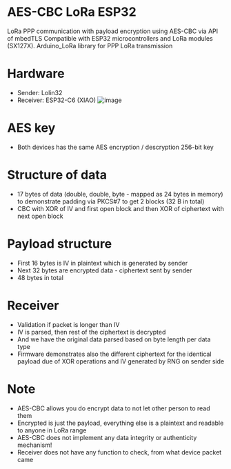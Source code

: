 # AES-CBC LoRa ESP32
LoRa PPP communication with payload encryption using AES-CBC via API of mbedTLS
Compatible with ESP32 microcontrollers and LoRa modules (SX127X). Arduino_LoRa library for PPP LoRa transmission

# Hardware
* Sender: Lolin32
* Receiver: ESP32-C6 (XIAO)
![image](https://github.com/user-attachments/assets/510878b8-b1d3-4297-a229-9c4a8b2db242)

# AES key
* Both devices has the same AES encryption / descryption 256-bit key

# Structure of data
* 17 bytes of data (double, double, byte - mapped as 24 bytes in memory) to demonstrate padding via PKCS#7 to get 2 blocks (32 B in total)
* CBC with XOR of IV and first open block and then XOR of ciphertext with next open block

# Payload structure
* First 16 bytes is IV in plaintext which is generated by sender
* Next 32 bytes are encrypted data - ciphertext sent by sender
* 48 bytes in total

# Receiver
* Validation if packet is longer than IV
* IV is parsed, then rest of the ciphertext is decrypted
* And we have the original data parsed based on byte length per data type
* Firmware demonstrates also the different ciphertext for the identical payload due of XOR operations and IV generated by RNG on sender side

# Note
* AES-CBC allows you do encrypt data to not let other person to read them
* Encrypted is just the payload, everything else is a plaintext and readable to anyone in LoRa range
* AES-CBC does not implement any data integrity or authenticity mechanism!
* Receiver does not have any function to check, from what device packet came

